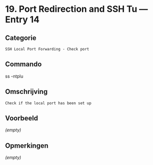 # 19. Port Redirection and SSH Tu — Entry 14

## Categorie

```
SSH Local Port Forwarding - Check port
```

## Commando

ss -ntplu

## Omschrijving

```
Check if the local port has been set up
```

## Voorbeeld

_(empty)_

## Opmerkingen

_(empty)_

